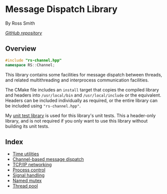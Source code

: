 # Message Dispatch Library

By Ross Smith

_[GitHub repository](https://github.com/CaptainCrowbar/rs-channel)_

## Overview

```c++
#include "rs-channel.hpp"
namespace RS::Channel;
```

This library contains some facilities for message dispatch between threads,
and related multithreading and interprocess communication facilities.

The CMake file includes an `install` target that copies the compiled library
and headers into `/usr/local/bin` and `/usr/local/include` or the equivalent.
Headers can be included individually as required, or the entire library can
be included using `"rs-channel.hpp"`.

My [unit test library](https://github.com/CaptainCrowbar/rs-unit-test) is used
for this library's unit tests. This a header-only library, and is not
required if you only want to use this library without building its unit
tests.

## Index

* [Time utilities](time.html)
* [Channel-based message dispatch](channel.html)
* [TCP/IP networking](net.html)
* [Process control](process.html)
* [Signal handling](signal.html)
* [Named mutex](named-mutex.html)
* [Thread pool](thread-pool.html)
